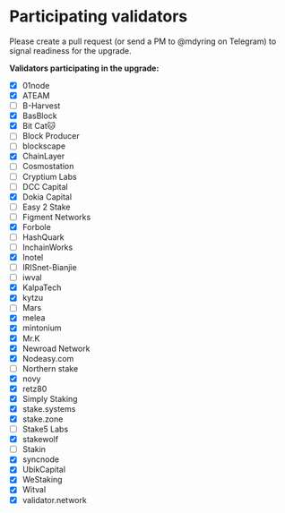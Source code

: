 # Participating validators

Please create a pull request (or send a PM to @mdyring on Telegram) to signal readiness for the upgrade.

**Validators participating in the upgrade:**
* [x] 01node
* [x] ATEAM
* [ ] B-Harvest
* [x] BasBlock
* [x] Bit Cat🐱
* [ ] Block Producer
* [ ] blockscape
* [x] ChainLayer
* [ ] Cosmostation
* [ ] Cryptium Labs
* [ ] DCC Capital
* [x] Dokia Capital
* [ ] Easy 2 Stake
* [ ] Figment Networks
* [x] Forbole
* [ ] HashQuark
* [ ] InchainWorks
* [x] Inotel
* [ ] IRISnet-Bianjie
* [ ] iwval
* [x] KalpaTech
* [x] kytzu
* [ ] Mars
* [x] melea
* [x] mintonium
* [x] Mr.K
* [x] Newroad Network
* [x] Nodeasy.com
* [ ] Northern stake
* [x] novy
* [x] retz80
* [x] Simply Staking
* [x] stake.systems
* [x] stake.zone
* [ ] Stake5 Labs
* [x] stakewolf
* [ ] Stakin
* [x] syncnode
* [x] UbikCapital
* [x] WeStaking
* [x] Witval
* [x] validator.network
